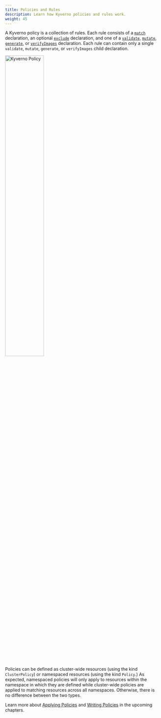 ```yaml
---
title: Policies and Rules
description: Learn how Kyverno policies and rules work.
weight: 45
---
```


A Kyverno policy is a collection of rules. Each rule consists of a [`match`](/docs/writing-policies/match-exclude/) declaration, an optional [`exclude`](/docs/writing-policies/match-exclude/) declaration, and one of a [`validate`](/docs/writing-policies/validate/), [`mutate`](/docs/writing-policies/mutate/), [`generate`](/docs/writing-policies/generate), or [`verifyImages`](/docs/writing-policies/verify-images) declaration. Each rule can contain only a single `validate`, `mutate`, `generate`, or `verifyImages` child declaration.

<img src="/images/Kyverno-Policy-Structure.png" alt="Kyverno Policy" width="50%"/>
<br/>
<br/>

Policies can be defined as cluster-wide resources (using the kind `ClusterPolicy`) or namespaced resources (using the kind `Policy`.) As expected, namespaced policies will only apply to resources within the namespace in which they are defined while cluster-wide policies are applied to matching resources across all namespaces. Otherwise, there is no difference between the two types.

Learn more about [Applying Policies](/docs/applying-policies/) and [Writing Policies](/docs/writing-policies/) in the upcoming chapters.

